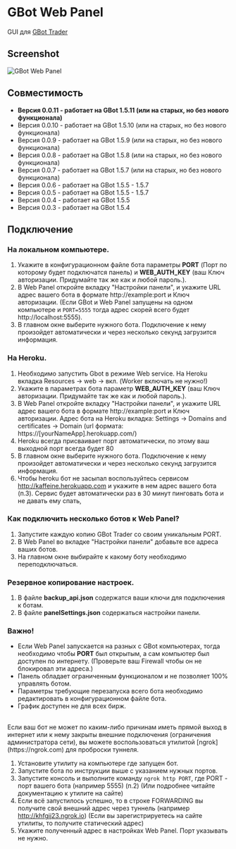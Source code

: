 # GBot Web Panel

GUI для [GBot Trader](https://github.com/steeply/gbot-trader)


## Screenshot

![GBot Web Panel](https://user-images.githubusercontent.com/17174182/42447475-6d2ac0d8-8393-11e8-8b0b-49fe110447ef.png)


## Совместимость

* **Версия 0.0.11 - работает на GBot 1.5.11 (или на старых, но без нового функционала)**
* Версия 0.0.10 - работает на GBot 1.5.10 (или на старых, но без нового функционала)
* Версия 0.0.9 - работает на GBot 1.5.9 (или на старых, но без нового функционала)
* Версия 0.0.8 - работает на GBot 1.5.8 (или на старых, но без нового функционала)
* Версия 0.0.7 - работает на GBot 1.5.7 (или на старых, но без нового функционала)
* Версия 0.0.6 - работает на GBot 1.5.5 - 1.5.7
* Версия 0.0.5 - работает на GBot 1.5.5 - 1.5.7
* Версия 0.0.4 - работает на GBot 1.5.5
* Версия 0.0.3 - работает на GBot 1.5.4


## Подключение

### На локальном компьютере.

1. Укажите в конфигурационном файле бота параметры **PORT** (Порт по которому будет подключатся панель) и **WEB_AUTH_KEY** (ваш Ключ авторизации. Придумайте так же как и любой пароль.).
2. В Web Panel откройте вкладку "Настройки панели", и укажите URL адрес вашего бота в формате http://example:port и Ключ авторизации. (Если GBot и Web Panel запущены на одном компьютере и `PORT=5555` тогда адрес скорей всего будет http://localhost:5555).
3. В главном окне выберите нужного бота. Подключение к нему произойдет автоматически и через несколько секунд загрузится информация.

### На Heroku.

1. Необходимо запустить Gbot в режиме Web service. На Heroku вкладка Resources -> web -> вкл. (Worker включать не нужно!)
2. Укажите в параметрах бота параметр **WEB_AUTH_KEY** (ваш Ключ авторизации. Придумайте так же как и любой пароль.).
3. В Web Panel откройте вкладку "Настройки панели", и укажите URL адрес вашего бота в формате http://example:port и Ключ авторизации. Адрес бота на Heroku вкладка: Settings -> Domains and certificates -> Domain (url формата: https://[yourNameApp].herokuapp.com/)
4. Heroku всегда присваивает порт автоматически, по этому ваш выходной порт всегда будет 80
5. В главном окне выберите нужного бота. Подключение к нему произойдет автоматически и через несколько секунд загрузится информация.
6. Чтобы heroku бот не засыпал воспользуйтесь сервисом http://kaffeine.herokuapp.com и укажите в нем адрес вашего бота (п.3). Сервис будет автоматически раз в 30 минут пинговать бота и не давать ему спать,

### Как подключить несколько ботов к Web Panel?

1. Запустите каждую копию GBot Trader со своим уникальным PORT.
2. В Web Panel во вкладке "Настройки панели" добавьте все адреса ваших ботов.
3. На главном окне выбирайте к какому боту необходимо переподключаться.


### Резервное копирование настроек.

1. В файле **backup_api.json** содержатся ваши ключи для подключения к ботам.
2. В файле **panelSettings.json** содержаться настройки панели.



### Важно!

* Если Web Panel запускается на разных с GBot компьютерах, тогда необходимо чтобы **PORT** был открытым, а сам компьютер был доступен по интернету. (Проверьте ваш Firewall чтобы он не блокировал эти адреса.)
* Панель обладает ограниченным функционалом и не позволяет 100% управлять ботом.
* Параметры требующие перезапуска всего бота необходимо редактировать в конфигурационном файле бота.
* График доступен не для всех бирж.


<br>
Если ваш бот не может по каким-либо причинам иметь прямой выход в интернет или к нему закрыты внешние подключения (ограничения администратора сети), вы можете воспользоваться утилитой [ngrok](https://ngrok.com) для проброски туннеля.

1. Установите утилиту на компьютере где запущен бот.
2. Запустите бота по инструкции выше с указанием нужных портов.
3. Запустите консоль и выполните команду `ngrok http PORT`, где PORT - порт вашего бота (например 5555) (п.2) (Или подробнее читайте документацию к утилите на сайте)
4. Если всё запустилось успешно, то в строке FORWARDING вы получите свой внешний адрес через туннель (например http://khfgjj23.ngrok.io) (Если вы зарегистрируетесь на сайте утилиты, то получите статический адрес)
5. Укажите полученный адрес в настройках Web Panel. Порт указывать не нужно.
